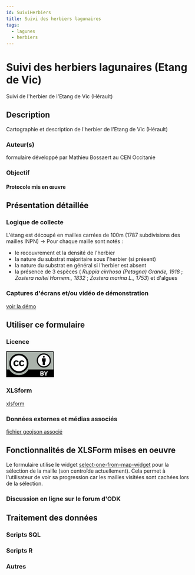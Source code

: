 ```yaml
---
id: SuiviHerbiers
title: Suivi des herbiers lagunaires
tags:
  - lagunes
  - herbiers
---
```

# Suivi des herbiers lagunaires (Etang de Vic)
Suivi de l'herbier de l'Etang de Vic (Hérault)
## Description
Cartographie et description de l'herbier de l'Etang de Vic (Hérault)
### Auteur(s)
formulaire développé par Mathieu Bossaert au CEN Occitanie
### Objectif
#### Protocole mis en œuvre

## Présentation détaillée
### Logique de collecte
L'étang est découpé en mailles carrées de 100m (1787 subdivisions des mailles INPN) -> Pour chaque maille sont notés :

* le recouvrement et la densité de l'herbier
* la nature du substrat majoritaire sous l'herbier (si présent)
* la nature du substrat en général si l'herbier est absent
* la présence de 3 espèces ( *Ruppia cirrhosa (Petagna) Grande, 1918* ; *Zostera noltei Hornem., 1832* ; *Zostera marina L., 1753*) et d'algues
### Captures d'écrans et/ou vidéo de démonstration
[voir la démo](../fichiers/suivi_herbiers_lagunaires/ecrans/demo_formulaire_herbiers_etangs.webm)

## Utiliser ce formulaire
### Licence
[![CC-BY](../fichiers/by.png)]((https://creativecommons.org/licenses/by/2.0/fr/))
### XLSform
[xlsform](../fichiers/suivi_herbiers_lagunaires/inventaire_herbiers_etangs.xlsx)
### Données externes et médias associés
[fichier geojson associé](../fichiers/suivi_herbiers_lagunaires/mailles_100m_etang.geojson)

## Fonctionnalités de XLSForm mises en oeuvre
Le formulaire utilise le widget [select-one-from-map-widget](https://docs.getodk.org/form-question-types/#select-one-from-map-widget) pour la sélection de la maille (son centroïde actuellement). Cela permet à l'utilisateur de voir sa progression car les mailles visitées sont cachées lors de la sélection.

### Discussion en ligne sur le forum d'ODK

## Traitement des données
### Scripts SQL
### Scripts R
### Autres


